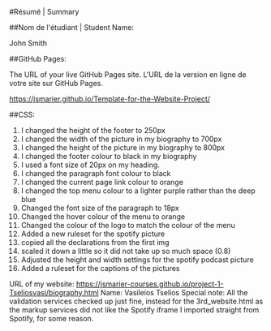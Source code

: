 #Résumé | Summary

##Nom de l'étudiant | Student Name:

John Smith

##GitHub Pages:

The URL of your live GitHub Pages site. L'URL de la version en ligne de votre site sur GitHub Pages.

https://jsmarier.github.io/Template-for-the-Website-Project/

##CSS:

1. I changed the height of the footer to 250px
2. I changed the width of the picture in my biography to 700px
3. I changed the height of the picture in my biography to 800px
4. I changed the footer colour to black in my biography
5. I used a font size of 20px on my heading.
6. I changed the paragraph font colour to black
7. I changed the current page link colour to orange
8. I changed the top menu colour to a lighter purple rather than the deep blue
9. Changed the font size of the paragraph to 18px
10. Changed the hover colour of the menu to orange
11. Changed the colour of the logo to match the colour of the menu
12. Added a new ruleset for the spotify picture
13. copied all the declarations from the first img
14. scaled it down a little so it did not take up so much space (0.8)
15. Adjusted the height and width settings for the spotify podcast picture
16. Added a ruleset for the captions of the pictures

URL of my website: https://jsmarier-courses.github.io/project-1-Tseliosvasi/biography.html
Name: Vasileios Tselios
Special note: All the validation services checked up just fine, instead for the 3rd_website.html as the markup services did not like the Spotify iframe I imported straight from Spotify, for some reason.